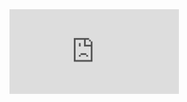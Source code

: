
<iframe  src="https://tree.localhost/?s=v&id=1689260270&shared" title="Shared Video" frameborder="0" allow="accelerometer; autoplay; clipboard-write; encrypted-media; gyroscope; picture-in-picture; web-share" allowfullscreen></iframe>
